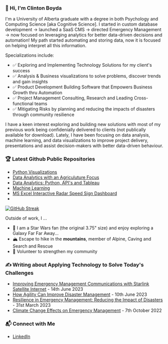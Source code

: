 ### 👋 Hi, I'm Clinton Boyda

I'm a University of Alberta graduate with a degree in both Psychology and Computing Science [aka Cognitive Science]. I started in custom database development -> launched a SaaS CMS -> directed Emergency Management -> now focused on leveraging analytics for better data-driven decisions and automation!  My path started automating and storing data, now it is focused on helping interpret all this information.

Specializations include: 
* ✅ Exploring and Implementing Technology Solutions for my client's success
* ✅ Analysis & Business visualizations to solve problems, discover trends and gain insights
* ✅ Product Development Building Software that Empowers Business Growth thru Automation
* ✅ Project Management Consulting, Research and Leading Cross-functional teams
* ✅ Mitigating Risks by planning and reducing the impacts of disasters through community resilience

I have a keen interest exploring and building new solutions with most of my previous work being confidenially delivered to clients (not publically available for download).  Lately, I have been focusing on data analysis, machine learning, and data visualizations to improve project delivery, presentations and assist decision-makers with better data-driven behaviour.  

### 🏆 Latest Github Public Repositories
* [Python Visualizations](https://github.com/cboyda/Visualizations/blob/main/README.md)
* [Data Analytics with an Agriculuture Focus](https://github.com/cboyda/Palette_Cohort_4)
* [Data Analytics: Python, API's and Tableau](https://github.com/cboyda/LighthouseLabs)
* [Machine Learning](https://github.com/cboyda/MachineLearning)
* [MS Excel Interactive Radar Speed Sign Dashboard](https://github.com/cboyda/Radar-Camera-Dashboard)
* 
[![GitHub Streak](https://streak-stats.demolab.com?user=cboyda&theme=tokyonight&hide_border=true&mode=weekly&card_width=700)](https://git.io/streak-stats)

Outside of work, I ... 
* 🚀 I am a Star Wars fan (the original 3.75" size) and enjoy exploring a Galaxy Far Far Away...
* 🏔️ Escape to hike in the **mountains**, member of Alpine, Caving and Search and Rescue
* 🙌 Volunteer to strengthen my community

### ✍️ Writing about Applying Technology to Solve Today's Challenges
* [Improving Emergency Management Communications with Starlink Satellite Internet](https://www.linkedin.com/pulse/improving-emergency-management-communications-starlink) - 14th June 2023
* [How Agility Can Improve Disaster Management](https://www.linkedin.com/pulse/how-agility-can-improve-disaster-management-d4h-technologies) - 10th June 2023
* [Resilience in Emergency Management: Reducing the Impact of Disasters](https://www.linkedin.com/pulse/resilience-emergency-management-reducing-impact-disasters) - 31st March 2023
* [Climate Change Effects on Emergency Management](https://www.linkedin.com/pulse/climate-change-effects-emergency-management-d4h-technologies) - 7th October 2022

### 📬 Connect with Me
* [LinkedIn](https://www.linkedin.com/in/clintonboyda/)


